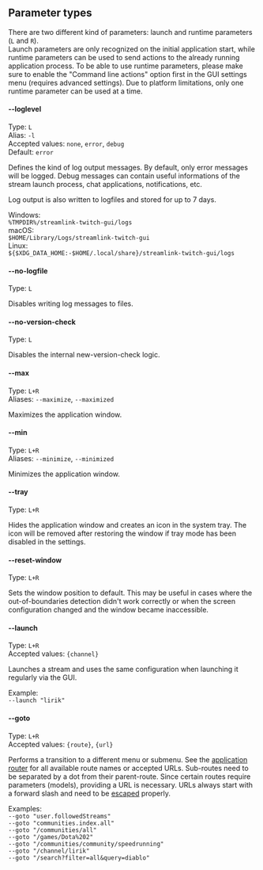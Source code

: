 ## Parameter types

There are two different kind of parameters: launch and runtime parameters (`L` and `R`).  
Launch parameters are only recognized on the initial application start, while runtime parameters can be used to send actions to the already running application process. To be able to use runtime parameters, please make sure to enable the "Command line actions" option first in the GUI settings menu (requires advanced settings). Due to platform limitations, only one runtime parameter can be used at a time.

#### --loglevel

Type: `L`  
Alias: `-l`  
Accepted values: `none`, `error`, `debug`  
Default: `error`

Defines the kind of log output messages. By default, only error messages will be logged. Debug messages can contain useful informations of the stream launch process, chat applications, notifications, etc.

Log output is also written to logfiles and stored for up to 7 days.

Windows:  
`%TMPDIR%/streamlink-twitch-gui/logs`  
macOS:  
`$HOME/Library/Logs/streamlink-twitch-gui`  
Linux:  
`${$XDG_DATA_HOME:-$HOME/.local/share}/streamlink-twitch-gui/logs`

#### --no-logfile

Type: `L`

Disables writing log messages to files.

#### --no-version-check

Type: `L`

Disables the internal new-version-check logic.

#### --max

Type: `L+R`  
Aliases: `--maximize`, `--maximized`

Maximizes the application window.

#### --min

Type: `L+R`  
Aliases: `--minimize`, `--minimized`

Minimizes the application window.

#### --tray

Type: `L+R`

Hides the application window and creates an icon in the system tray. The icon will be removed after restoring the window if tray mode has been disabled in the settings.

#### --reset-window

Type: `L+R`

Sets the window position to default. This may be useful in cases where the out-of-boundaries detection didn't work correctly or when the screen configuration changed and the window became inaccessible.

#### --launch

Type: `L+R`  
Accepted values: `{channel}`

Launches a stream and uses the same configuration when launching it regularly via the GUI.

Example:  
`--launch "lirik"`

#### --goto

Type: `L+R`  
Accepted values: `{route}`, `{url}`

Performs a transition to a different menu or submenu. See the [application router](https://github.com/streamlink/streamlink-twitch-gui/blob/master/src/app/router.js) for all available route names or accepted URLs. Sub-routes need to be separated by a dot from their parent-route. Since certain routes require parameters (models), providing a URL is necessary. URLs always start with a forward slash and need to be [escaped](https://www.w3schools.com/tags/ref_urlencode.asp) properly.  

Examples:  
`--goto "user.followedStreams"`  
`--goto "communities.index.all"`  
`--goto "/communities/all"`  
`--goto "/games/Dota%202"`  
`--goto "/communities/community/speedrunning"`  
`--goto "/channel/lirik"`  
`--goto "/search?filter=all&query=diablo"`  
